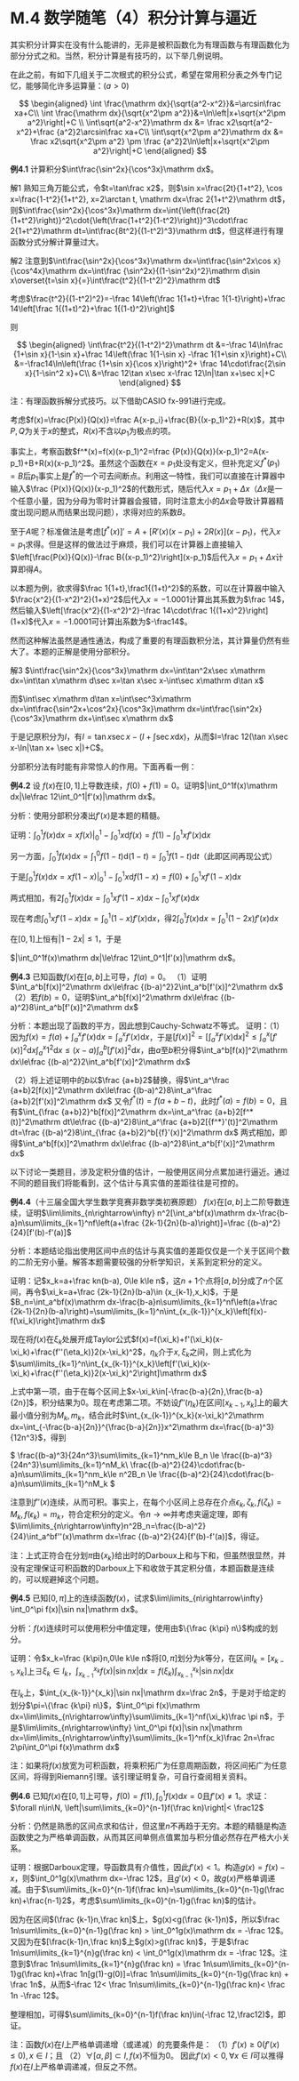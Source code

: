# M.4 数学随笔（4）积分计算与逼近

其实积分计算实在没有什么能讲的，无非是被积函数化为有理函数与有理函数化为部分分式之和。当然，积分计算是有技巧的，以下举几例说明。

在此之前，有如下几组关于二次根式的积分公式，希望在常用积分表之外专门记忆，能够简化许多运算量：$(a>0)$

$$
\begin{aligned}
\int \frac{\mathrm dx}{\sqrt{a^2-x^2}}&=\arcsin\frac xa+C\\
\int \frac{\mathrm dx}{\sqrt{x^2\pm a^2}}&=\ln\left|x+\sqrt{x^2\pm a^2}\right|+C \\
\int\sqrt{a^2-x^2}\mathrm dx &= \frac x2\sqrt{a^2-x^2}+\frac {a^2}2\arcsin\frac xa+C\\
\int\sqrt{x^2\pm a^2}\mathrm dx &= \frac x2\sqrt{x^2\pm a^2} \pm \frac {a^2}2\ln\left|x+\sqrt{x^2\pm a^2}\right|+C
\end{aligned}
$$

**例4.1** 计算积分$\int\frac{\sin^2x}{\cos^3x}\mathrm dx$。

解1 熟知三角万能公式，令$t=\tan\frac x2$，则$\sin x=\frac{2t}{1+t^2}, \cos x=\frac{1-t^2}{1+t^2}, x=2\arctan t, \mathrm dx=\frac 2{1+t^2}\mathrm dt$，则$\int\frac{\sin^2x}{\cos^3x}\mathrm dx=\int{\left(\frac{2t}{1+t^2}\right)}^2\cdot{\left(\frac{1+t^2}{1-t^2}\right)}^3\cdot\frac 2{1+t^2}\mathrm dt=\int\frac{8t^2}{(1-t^2)^3}\mathrm dt$，但这样进行有理函数分式分解计算量过大。

解2 注意到$\int\frac{\sin^2x}{\cos^3x}\mathrm dx=\int\frac{\sin^2x\cos x}{\cos^4x}\mathrm dx=\int\frac {\sin^2x}{(1-\sin^2x)^2}\mathrm d\sin x\overset{t=\sin x}{=}\int\frac{t^2}{(1-t^2)^2}\mathrm dt$

考虑$\frac{t^2}{(1-t^2)^2}=-\frac 14\left(\frac 1{1+t}+\frac 1{1-t}\right)+\frac 14\left[\frac 1{(1+t)^2}+\frac 1{(1-t)^2}\right]$

则

$$
\begin{aligned}
\int\frac{t^2}{(1-t^2)^2}\mathrm dt
&=-\frac 14\ln\frac {1+\sin x}{1-\sin x}+\frac 14\left(\frac 1{1-\sin x}
-\frac 1{1+\sin x}\right)+C\\
&=-\frac14\ln\left(\frac {1+\sin x}{\cos x}\right)^2+
\frac 14\cdot\frac{2\sin x}{1-\sin^2 x}+C\\
&=\frac 12\tan x\sec x-\frac 12\ln|\tan x+\sec x|+C
\end{aligned}
$$

注：有理函数拆解分式技巧。以下借助CASIO fx-991进行完成。

考虑$f(x)=\frac{P(x)}{Q(x)}=\frac A{x-p_i}+\frac{B}{(x-p_1)^2}+R(x)$，其中$P,Q$为关于$x$的整式，$R(x)$不含以$p_1$为极点的项。

事实上，考察函数$f^*(x)=f(x)(x-p_1)^2=\frac {P(x)}{Q(x)}(x-p_1)^2=A(x-p_1)+B+R(x)(x-p_1)^2$。虽然这个函数在$x=p_1$处没有定义，但补充定义$f^*(p_1)=B$后$p_1$事实上是$f^*$的一个可去间断点。利用这一特性，我们可以直接在计算器中输入$\frac {P(x)}{Q(x)}(x-p_1)^2$的代数形式，随后代入$x=p_1+\Delta x$（$\Delta x$是一个任意小量，因为分母为零时计算器会报错，同时注意太小的$\Delta x$会导致计算器精度出现问题从而结果出现问题），求得对应的系数$B$。

至于$A$呢？标准做法是考虑$[f^*(x)]'=A+[R'(x)(x-p_1)+2R(x)](x-p_1)$，代入$x=p_1$求得。但是这样的做法过于麻烦，我们可以在计算器上直接输入$\left[\frac{P(x)}{Q(x)}-\frac B{(x-p_1)^2}\right](x-p_1)$后代入$x=p_1+\Delta x$计算即得$A$。

以本题为例，欲求得$\frac 1{1+t},\frac1{(1+t)^2}$的系数，可以在计算器中输入$\frac{x^2}{(1-x^2)^2}(1+x)^2$后代入$x=-1.0001$计算出其系数为$\frac 14$，然后输入$\left[\frac{x^2}{(1-x^2)^2}-\frac 14\cdot\frac 1{(1+x)^2}\right](1+x)$代入$x=-1.0001$可计算出系数为$-\frac14$。

然而这种解法虽然是通性通法，构成了重要的有理函数积分法，其计算量仍然有些大了。本题的正解是使用分部积分。

解3 $\int\frac{\sin^2x}{\cos^3x}\mathrm dx=\int\tan^2x\sec x\mathrm dx=\int\tan x\mathrm d\sec x=\tan x\sec x-\int\sec x\mathrm d\tan x$

而$\int\sec x\mathrm d\tan x=\int\sec^3x\mathrm dx=\int\frac{\sin^2x+\cos^2x}{\cos^3x}\mathrm dx=\int\frac{\sin^2x}{\cos^3x}\mathrm dx+\int\sec x\mathrm dx$

于是记原积分为$I$，有$I=\tan x\sec x-(I+\int\sec x\mathrm dx)$，从而$I=\frac 12(\tan x\sec x-\ln|\tan x+ \sec x|)+C$。

分部积分法有时能有非常惊人的作用。下面再看一例：

**例4.2** 设 $f(x)$在$[0,1]$上导数连续，$f(0)+f(1)=0$。证明$|\int_0^1f(x)\mathrm dx|\le\frac 12\int_0^1|f'(x)|\mathrm dx$。

分析：使用分部积分凑出$f'(x)$是本题的精髓。

证明：$\int_0^1f(x)\mathrm dx=xf(x)|_0^1-\int_0^1x\mathrm df(x)=f(1)-\int_0^1xf'(x)\mathrm dx$

另一方面，$\int_0^1f(x)\mathrm dx=\int_1^0f(1-t)\mathrm d(1-t)=\int_0^1f(1-t)\mathrm dt$（此即区间再现公式）

于是$\int_0^1f(x)\mathrm dx=xf(1-x)|_0^1-\int_0^1x\mathrm df(1-x)=f(0)+\int_0^1xf'(1-x)\mathrm dx$

两式相加，有$2\int_0^1f(x)\mathrm dx=\int_0^1xf'(1-x)\mathrm dx-\int_0^1xf'(x)\mathrm dx$

现在考虑$\int_0^1xf'(1-x)\mathrm dx=\int_0^1(1-x)f'(x)\mathrm dx$，得$2\int_0^1f(x)\mathrm dx=\int_0^1(1-2x)f'(x)\mathrm dx$

在$[0,1]$上恒有$|1-2x|\le1$，于是

$|\int_0^1f(x)\mathrm dx|\le\frac 12\int_0^1|f'(x)|\mathrm dx$。

**例4.3** 已知函数$f(x)$在$[a,b]$上可导，$f(a)=0$。
（1）证明$\int_a^b[f(x)]^2\mathrm dx\le\frac {(b-a)^2}2\int_a^b[f'(x)]^2\mathrm dx$
（2）若$f(b)=0$，证明$\int_a^b[f(x)]^2\mathrm dx\le\frac {(b-a)^2}8\int_a^b[f'(x)]^2\mathrm dx$

分析：本题出现了函数的平方，因此想到Cauchy-Schwatz不等式。
证明：（1）因为$f(x)=f(a)+\int_a^xf'(x)\mathrm dx=\int_a^xf'(x)\mathrm dx$，于是$[f(x)]^2=[\int_a^xf'(x)\mathrm dx]^2\le\int_a^x[f'(x)]^2\mathrm dx\int_a^x1^2\mathrm dx\le(x-a)\int_a^b[f'(x)]^2\mathrm dx$，由$a$至$b$积分得$\int_a^b[f(x)]^2\mathrm dx\le\frac {(b-a)^2}2\int_a^b[f'(x)]^2\mathrm dx$

（2）将上述证明中的$b$以$\frac {a+b}2$替换，得$\int_a^\frac {a+b}2[f(x)]^2\mathrm dx\le\frac {(b-a)^2}8\int_a^\frac {a+b}2[f'(x)]^2\mathrm dx$
又令$f^*(t)=f(a+b-t)$，此时$f^*(a)=f(b)=0$，且有$\int_{\frac {a+b}2}^b[f(x)]^2\mathrm dx=\int_a^\frac {a+b}2[f^*(t)]^2\mathrm dt\le\frac {(b-a)^2}8\int_a^\frac {a+b}2[{f^*}'(t)]^2\mathrm dt=\frac {(b-a)^2}8\int_{\frac {a+b}2}^b[{f}'(x)]^2\mathrm dx$
两式相加，即得$\int_a^b[f(x)]^2\mathrm dx\le\frac {(b-a)^2}8\int_a^b[f'(x)]^2\mathrm dx$

以下讨论一类题目，涉及定积分值的估计，一般使用区间分点累加进行逼近。通过不同的题目我们将能看到，这个估计与真实值的差距往往是可控的。

**例4.4**（十三届全国大学生数学竞赛非数学类初赛原题） $f(x)$在$[a,b]$上二阶导数连续，证明$\lim\limits_{n\rightarrow\infty} n^2[\int_a^bf(x)\mathrm dx-\frac{b-a}n\sum\limits_{k=1}^nf\left(a+\frac {2k-1}{2n}(b-a)\right)]=\frac {(b-a)^2}{24}[f'(b)-f'(a)]$

分析：本题结论指出使用区间中点的估计与真实值的差距仅仅是一个关于区间个数的二阶无穷小量。解答本题需要较强的分析学知识，关系到定积分的定义。

证明：记$x_k=a+\frac kn(b-a), 0\le k\le n$，这$n+1$个点将$[a,b]$分成了$n$个区间，再令$\xi_k=a+\frac {2k-1}{2n}(b-a)\in (x_{k-1},x_k)$，于是$B_n=\int_a^bf(x)\mathrm dx-\frac{b-a}n\sum\limits_{k=1}^nf\left(a+\frac {2k-1}{2n}(b-a)\right)=\sum\limits_{k=1}^n\int_{x_{k-1}}^{x_k}\left[f(x)-f(\xi_k)\right]\mathrm dx$

现在将$f(x)$在$\xi_k$处展开成Taylor公式$f(x)=f(\xi_k)+f'(\xi_k)(x-\xi_k)+\frac{f''(\eta_k)}2(x-\xi_k)^2$，$\eta_k$介于$x,\xi_k$之间，则上式化为$\sum\limits_{k=1}^n\int_{x_{k-1}}^{x_k}\left[f'(\xi_k)(x-\xi_k)+\frac{f''(\eta_k)}2(x-\xi_k)^2\right]\mathrm dx$

上式中第一项，由于在每个区间上$x-\xi_k\in[-\frac{b-a}{2n},\frac{b-a}{2n}]$，积分结果为$0$。现在考虑第二项。不妨设$f''(\eta_k)$在区间$[x_{k-1},x_k]$上的最大最小值分别为$M_k,m_k$，结合此时$\int_{x_{k-1}}^{x_k}(x-\xi_k)^2\mathrm dx=\int_{-\frac{b-a}{2n}}^{\frac{b-a}{2n}}x^2\mathrm dx=\frac{(b-a)^3}{12n^3}$，得到

$
\frac{(b-a)^3}{24n^3}\sum\limits_{k=1}^nm_k\le B_n \le 
\frac{(b-a)^3}{24n^3}\sum\limits_{k=1}^nM_k\\
\frac{(b-a)^2}{24}\cdot\frac{b-a}n\sum\limits_{k=1}^nm_k\le n^2B_n \le 
\frac{(b-a)^2}{24}\cdot\frac{b-a}n\sum\limits_{k=1}^nM_k
$

注意到$f''(x)$连续，从而可积。事实上，在每个小区间上总存在介点$\epsilon_k,\zeta_k,f(\zeta_k)=M_k,f(\epsilon_k)=m_k$，符合定积分的定义。令$n\rightarrow\infty$并考虑夹逼定理，即有$\lim\limits_{n\rightarrow\infty}n^2B_n=\frac{(b-a)^2}{24}\int_a^bf''(x)\mathrm dx=\frac {(b-a)^2}{24}[f'(b)-f'(a)]$，得证。

注：上式正符合在分划$\pi$由$\{x_k\}$给出时的Darboux上和与下和，但虽然很显然，并没有定理保证可积函数的Darboux上下和收敛于其定积分值，本题函数是连续的，可以规避掉这个问题。

**例4.5** 已知$[0,\pi]$上的连续函数$f(x)$，试求$\lim\limits_{n\rightarrow\infty} \int_0^\pi f(x)|\sin nx|\mathrm dx$。

分析：$f(x)$连续时可以使用积分中值定理，使用由$\{\frac {k\pi} n\}$构成的划分。

证明：令$x_k=\frac {k\pi}n,0\le k\le n$将$[0,\pi]$划分为$k$等分，在区间$I_k=[x_{k-1},x_k]$上$\exists \xi_k\in I_k$，$\int_{x_{k-1}}^{x_k}f(x)|\sin nx|\mathrm dx=f(\xi_k)\int_{x_{k-1}}^{x_k}|\sin nx|\mathrm dx$

在$I_k$上，$\int_{x_{k-1}}^{x_k}|\sin nx|\mathrm dx=\frac 2n$，于是对于给定的划分$\pi=\{\frac {k\pi} n\}$，$\int_0^\pi f(x)\mathrm dx=\lim\limits_{n\rightarrow\infty}\sum\limits_{k=1}^nf(\xi_k)\frac \pi n$，于是$\lim\limits_{n\rightarrow\infty} \int_0^\pi f(x)|\sin nx|\mathrm dx=\lim\limits_{n\rightarrow\infty}\sum\limits_{k=1}^nf(x_k)\frac 2n=\frac 2\pi\int_0^\pi f(x)\mathrm dx$

注：如果将$f(x)$放宽为可积函数，将乘积拓广为任意周期函数，将区间拓广为任意区间，将得到Riemann引理。该引理证明复杂，可自行查阅相关资料。

**例4.6** 已知$f(x)$在$[0,1]$上可导，$f(0)=f(1),\int_0^1f(x)\mathrm dx=0$且$f'(x)\ne 1$。求证：$\forall n\in\N, \left|\sum\limits_{k=0}^{n-1}f(\frac kn)\right|< \frac12$

分析：仍然是熟悉的区间点求和估计，但这里$n$不再趋于无穷。本题的精髓是构造函数使之为严格单调函数，从而其区间单侧点值累加与积分值必然存在严格大小关系。

证明：根据Darboux定理，导函数具有介值性，因此$f'(x)<1$。构造$g(x)=f(x)-x$，则$\int_0^1g(x)\mathrm dx=-\frac 12$，且$g'(x)<0$，故$g(x)$严格单调递减。由于$\sum\limits_{k=0}^{n-1}f(\frac kn)=\sum\limits_{k=0}^{n-1}g(\frac kn)+\frac{n-1}2$，考虑$\sum\limits_{k=0}^{n-1}g(\frac kn)$的估计。

因为在区间$(\frac {k-1}n,\frac kn]$上，$g(x)<g(\frac {k-1}n)$，所以$\frac 1n\sum\limits_{k=0}^{n-1}g(\frac kn) > \int_0^1g(x)\mathrm dx = -\frac 12$。又因为在$[\frac{k-1}n,\frac kn)$上$g(x)>g(\frac kn)$，于是$\frac 1n\sum\limits_{k=1}^{n}g(\frac kn) < \int_0^1g(x)\mathrm dx = -\frac 12$。注意到$\frac 1n\sum\limits_{k=1}^{n}g(\frac kn) = \frac 1n\sum\limits_{k=0}^{n-1}g(\frac kn)+\frac 1n[g(1)-g(0)]=\frac 1n\sum\limits_{k=0}^{n-1}g(\frac kn) + \frac 1n$，从而$-\frac 12< \frac 1n\sum\limits_{k=0}^{n-1}g(\frac kn)< \frac 1n -\frac 12$。

整理相加，可得$\sum\limits_{k=0}^{n-1}f(\frac kn)\in(-\frac 12,\frac12)$，即证。

注：函数$f(x)$在$I$上严格单调递增（或递减）的充要条件是：
（1）$f'(x)\ge 0 (f'(x)\le0),x\in I$；且
（2）$\forall [\alpha,\beta] \subset I, f(x)$不恒为$0$。
因此$f'(x)<0,\forall x\in I$可以推得$f(x)$在$I$上严格单调递减，但反之不然。